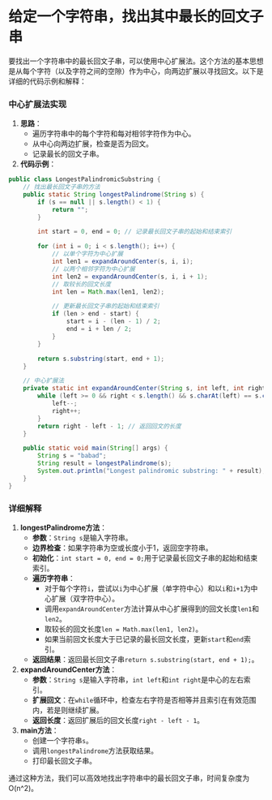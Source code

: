 # 给定一个字符串，找出其中最长的回文子串

要找出一个字符串中的最长回文子串，可以使用中心扩展法。这个方法的基本思想是从每个字符（以及字符之间的空隙）作为中心，向两边扩展以寻找回文。以下是详细的代码示例和解释：

### 中心扩展法实现

1. **思路**：
    - 遍历字符串中的每个字符和每对相邻字符作为中心。
    - 从中心向两边扩展，检查是否为回文。
    - 记录最长的回文子串。
2. **代码示例**：

```java
public class LongestPalindromicSubstring {  
    // 找出最长回文子串的方法  
    public static String longestPalindrome(String s) {  
        if (s == null || s.length() < 1) {  
            return "";  
        }  

        int start = 0, end = 0; // 记录最长回文子串的起始和结束索引  

        for (int i = 0; i < s.length(); i++) {  
            // 以单个字符为中心扩展  
            int len1 = expandAroundCenter(s, i, i);  
            // 以两个相邻字符为中心扩展  
            int len2 = expandAroundCenter(s, i, i + 1);  
            // 取较长的回文长度  
            int len = Math.max(len1, len2);  

            // 更新最长回文子串的起始和结束索引  
            if (len > end - start) {  
                start = i - (len - 1) / 2;  
                end = i + len / 2;  
            }  
        }  

        return s.substring(start, end + 1);  
    }  

    // 中心扩展法  
    private static int expandAroundCenter(String s, int left, int right) {  
        while (left >= 0 && right < s.length() && s.charAt(left) == s.charAt(right)) {  
            left--;  
            right++;  
        }  
        return right - left - 1; // 返回回文的长度  
    }  

    public static void main(String[] args) {  
        String s = "babad";  
        String result = longestPalindrome(s);  
        System.out.println("Longest palindromic substring: " + result);  
    }  
}
```

### 详细解释

1. **longestPalindrome方法**：
    - **参数**：`String s`是输入字符串。
    - **边界检查**：如果字符串为空或长度小于1，返回空字符串。
    - **初始化**：`int start = 0, end = 0;`用于记录最长回文子串的起始和结束索引。
    - **遍历字符串**：
        - 对于每个字符`i`，尝试以`i`为中心扩展（单字符中心）和以`i`和`i+1`为中心扩展（双字符中心）。
        - 调用`expandAroundCenter`方法计算从中心扩展得到的回文长度`len1`和`len2`。
        - 取较长的回文长度`len = Math.max(len1, len2)`。
        - 如果当前回文长度大于已记录的最长回文长度，更新`start`和`end`索引。
    - **返回结果**：返回最长回文子串`return s.substring(start, end + 1);`。
2. **expandAroundCenter方法**：
    - **参数**：`String s`是输入字符串，`int left`和`int right`是中心的左右索引。
    - **扩展回文**：在`while`循环中，检查左右字符是否相等并且索引在有效范围内，若是则继续扩展。
    - **返回长度**：返回扩展后的回文长度`right - left - 1`。
3. **main方法**：
    - 创建一个字符串`s`。
    - 调用`longestPalindrome`方法获取结果。
    - 打印最长回文子串。

通过这种方法，我们可以高效地找出字符串中的最长回文子串，时间复杂度为O(n^2)。
